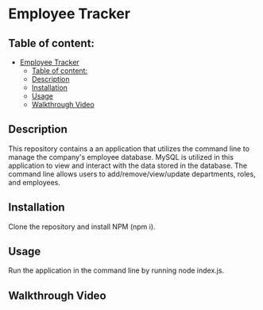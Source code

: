 # Employee Tracker

## Table of content: 
- [Employee Tracker](#employee-tracker)
  - [Table of content:](#table-of-content)
  - [Description ](#description-)
  - [Installation ](#installation-)
  - [Usage ](#usage-)
  - [Walkthrough Video](#walkthrough-video)

## Description <a id="description"></a>
This repository contains a an application that utilizes the command line to manage the company's employee database. MySQL is utilized in this application to view and interact with the data stored in the database. The command line allows users to add/remove/view/update departments, roles, and employees.
## Installation <a id="installation"></a>
Clone the repository and install NPM (npm i). 
## Usage <a id="usage"></a>
Run the application in the command line by running node index.js. 
## Walkthrough Video
